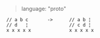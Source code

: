 > language: "proto"

    // a b c       ->      // a b ¦
    // d   ¦               // c d ¦
    x x x x x              x x x x x
